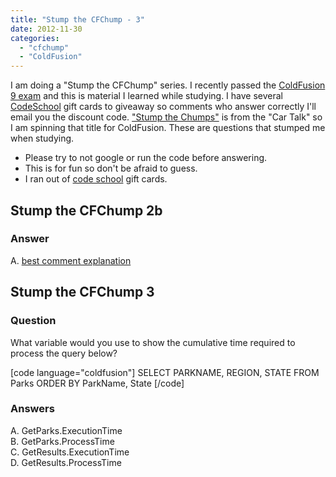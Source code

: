 ```yaml
---
title: "Stump the CFChump - 3"
date: 2012-11-30
categories: 
  - "cfchump"
  - "ColdFusion"
---
```


I am doing a "Stump the CFChump" series. I recently passed the [ColdFusion 9 exam](http://blogs.adobe.com/adc/2010/11/coldfusion-9-certification-exam-now-available.html) and this is material I learned while studying. I have several [CodeSchool](http://www.codeschool.com/) gift cards to giveaway so comments who answer correctly I'll email you the discount code. ["Stump the Chumps"](/www.cartalk.com/content/stump-chumps) is from the "Car Talk" so I am spinning that title for ColdFusion. These are questions that stumped me when studying.

- Please try to not google or run the code before answering.
- This is for fun so don't be afraid to guess.
- I ran out of [code school](http://www.codeschool.com) gift cards.

## Stump the CFChump 2b

### Answer

A. [best comment explanation](http://mikehenke.com/post.cfm/stump-the-cfchump-2b#comment-F53ACB88-CEF1-48E0-8718F015E315C26E)

## Stump the CFChump 3

### Question

What variable would you use to show the cumulative time required to process the query below?

\[code language="coldfusion"\] SELECT PARKNAME, REGION, STATE FROM Parks ORDER BY ParkName, State \[/code\]

### Answers

A. GetParks.ExecutionTime  
B. GetParks.ProcessTime  
C. GetResults.ExecutionTime  
D. GetResults.ProcessTime

